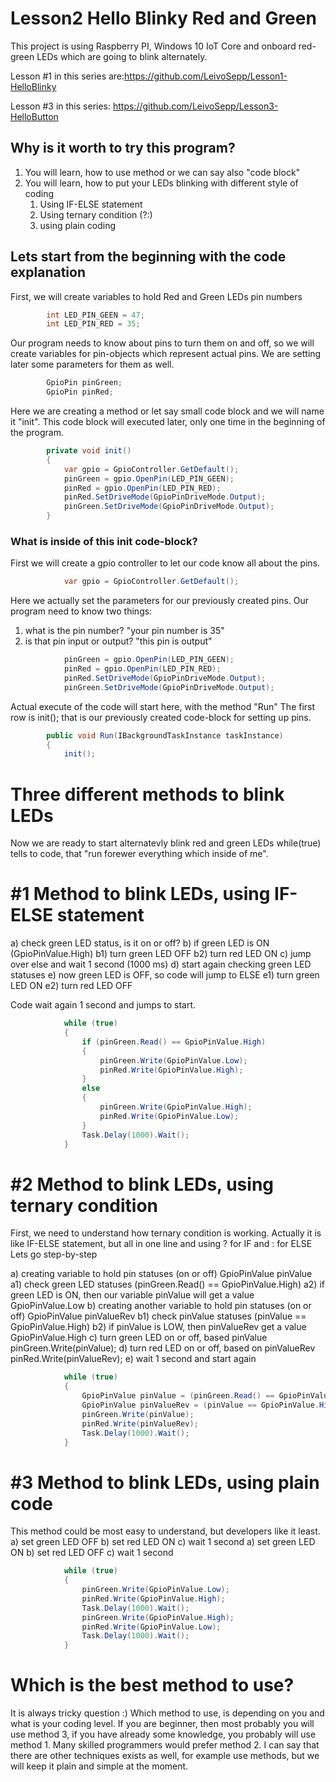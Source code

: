 # Lesson2 Hello Blinky Red and Green
This project is using Raspberry PI, Windows 10 IoT Core and onboard red-green LEDs which are going to blink alternately.

Lesson #1 in this series are:https://github.com/LeivoSepp/Lesson1-HelloBlinky

Lesson #3 in this series: https://github.com/LeivoSepp/Lesson3-HelloButton

## Why is it worth to try this program?

1. You will learn, how to use method or we can say also "code block"
2. You will learn, how to put your LEDs blinking with different style of coding
	1. Using IF-ELSE statement
	2. Using ternary condition (?:)
	3. using plain coding

## Lets start from the beginning with the code explanation
First, we will create variables to hold Red and Green LEDs pin numbers
```c#
        int LED_PIN_GEEN = 47;
        int LED_PIN_RED = 35;
```

Our program needs to know about pins to turn them on and off, so we will create variables for pin-objects which represent actual pins. 
We are setting later some parameters for them as well.
```c#
        GpioPin pinGreen;
        GpioPin pinRed;
```

Here we are creating a method or let say small code block and we will name it "init".
This code block will executed later, only one time in the beginning of the program.
```c#
        private void init()
        {
            var gpio = GpioController.GetDefault();
            pinGreen = gpio.OpenPin(LED_PIN_GEEN);
            pinRed = gpio.OpenPin(LED_PIN_RED);
            pinRed.SetDriveMode(GpioPinDriveMode.Output);
            pinGreen.SetDriveMode(GpioPinDriveMode.Output);
        }
```
### What is inside of this init code-block?

First we will create a gpio controller to let our code know all about the pins.
```c#
            var gpio = GpioController.GetDefault();
```

Here we actually set the parameters for our previously created pins.
Our program need to know two things:

1. what is the pin number? "your pin number is 35"
2. is that pin input or output? "this pin is output"

```c#
            pinGreen = gpio.OpenPin(LED_PIN_GEEN);
            pinRed = gpio.OpenPin(LED_PIN_RED);
            pinRed.SetDriveMode(GpioPinDriveMode.Output);
            pinGreen.SetDriveMode(GpioPinDriveMode.Output);
```

Actual execute of the code will start here, with the method "Run"
The first row is init(); that is our previously created code-block for setting up pins.
```c#
        public void Run(IBackgroundTaskInstance taskInstance)
        {
            init();
```

# Three different methods to blink LEDs
Now we are ready to start alternatevly blink red and green LEDs
while(true) tells to code, that "run forewer everything which inside of me".

# #1 Method to blink LEDs, using IF-ELSE statement
a) check green LED status, is it on or off?
b) if green LED is ON (GpioPinValue.High)
	b1) turn green LED OFF
	b2) turn red LED ON
c) jump over else and wait 1 second (1000 ms)
d) start again checking green LED statuses
e) now green LED is OFF, so code will jump to ELSE
	e1) turn green LED ON
	e2) turn red LED OFF

Code wait again 1 second and jumps to start.
```c#
            while (true)
            {
                if (pinGreen.Read() == GpioPinValue.High)
                {
                    pinGreen.Write(GpioPinValue.Low);
                    pinRed.Write(GpioPinValue.High);
                }
                else
                {
                    pinGreen.Write(GpioPinValue.High);
                    pinRed.Write(GpioPinValue.Low);
                }
                Task.Delay(1000).Wait();
            }
```

# #2 Method to blink LEDs, using ternary condition

First, we need to understand how ternary condition is working. Actually it is like IF-ELSE statement, but all in one line and using ? for IF and : for ELSE
Lets go step-by-step

a) creating variable to hold pin statuses (on or off) GpioPinValue pinValue
	a1) check green LED statuses (pinGreen.Read() == GpioPinValue.High)
	a2) if green LED is ON, then our variable pinValue will get a value GpioPinValue.Low 
b) creating another variable to hold pin statuses (on or off) GpioPinValue pinValueRev
	b1) check pinValue statuses (pinValue == GpioPinValue.High)
	b2) if pinValue is LOW, then pinValueRev get a value GpioPinValue.High
c) turn green LED on or off, based pinValue pinGreen.Write(pinValue);
d) turn red LED on or off, based on pinValueRev pinRed.Write(pinValueRev);
e) wait 1 second and start again

```c#
            while (true)
            {
                GpioPinValue pinValue = (pinGreen.Read() == GpioPinValue.High) ? GpioPinValue.Low : GpioPinValue.High;
                GpioPinValue pinValueRev = (pinValue == GpioPinValue.High) ? GpioPinValue.Low : GpioPinValue.High;
                pinGreen.Write(pinValue);
                pinRed.Write(pinValueRev);
				Task.Delay(1000).Wait();
            }
```

# #3 Method to blink LEDs, using plain code

This method could be most easy to understand, but developers like it least.
a) set green LED OFF
b) set red LED ON
c) wait 1 second
a) set green LED ON
b) set red LED OFF
c) wait 1 second

```c#
            while (true)
            {
                pinGreen.Write(GpioPinValue.Low);
                pinRed.Write(GpioPinValue.High);
                Task.Delay(1000).Wait();
                pinGreen.Write(GpioPinValue.High);
                pinRed.Write(GpioPinValue.Low);
                Task.Delay(1000).Wait();
            }
```

# Which is the best method to use?
It is always tricky question :)
Which method to use, is depending on you and what is your coding level. If you are beginner, then most probably you will use method 3, if you have already some knowledge, you probably will use method 1. 
Many skilled programmers would prefer method 2.
I can say that there are other techniques exists as well, for example use methods, but we will keep it plain and simple at the moment.
